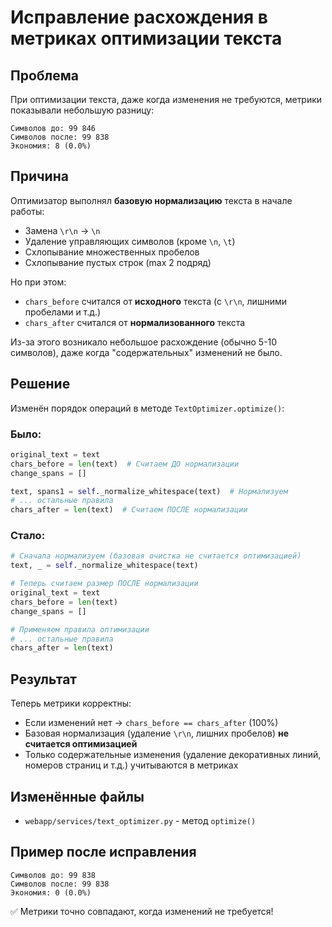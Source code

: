 # Исправление расхождения в метриках оптимизации текста

## Проблема

При оптимизации текста, даже когда изменения не требуются, метрики показывали небольшую разницу:

```
Символов до: 99 846
Символов после: 99 838
Экономия: 8 (0.0%)
```

## Причина

Оптимизатор выполнял **базовую нормализацию** текста в начале работы:
- Замена `\r\n` → `\n`
- Удаление управляющих символов (кроме `\n`, `\t`)
- Схлопывание множественных пробелов
- Схлопывание пустых строк (max 2 подряд)

Но при этом:
- `chars_before` считался от **исходного** текста (с `\r\n`, лишними пробелами и т.д.)
- `chars_after` считался от **нормализованного** текста

Из-за этого возникало небольшое расхождение (обычно 5-10 символов), даже когда "содержательных" изменений не было.

## Решение

Изменён порядок операций в методе `TextOptimizer.optimize()`:

### Было:
```python
original_text = text
chars_before = len(text)  # Считаем ДО нормализации
change_spans = []

text, spans1 = self._normalize_whitespace(text)  # Нормализуем
# ... остальные правила
chars_after = len(text)  # Считаем ПОСЛЕ нормализации
```

### Стало:
```python
# Сначала нормализуем (базовая очистка не считается оптимизацией)
text, _ = self._normalize_whitespace(text)

# Теперь считаем размер ПОСЛЕ нормализации
original_text = text
chars_before = len(text)
change_spans = []

# Применяем правила оптимизации
# ... остальные правила
chars_after = len(text)
```

## Результат

Теперь метрики корректны:
- Если изменений нет → `chars_before == chars_after` (100%)
- Базовая нормализация (удаление `\r\n`, лишних пробелов) **не считается оптимизацией**
- Только содержательные изменения (удаление декоративных линий, номеров страниц и т.д.) учитываются в метриках

## Изменённые файлы

- `webapp/services/text_optimizer.py` - метод `optimize()`

## Пример после исправления

```
Символов до: 99 838
Символов после: 99 838
Экономия: 0 (0.0%)
```

✅ Метрики точно совпадают, когда изменений не требуется!
